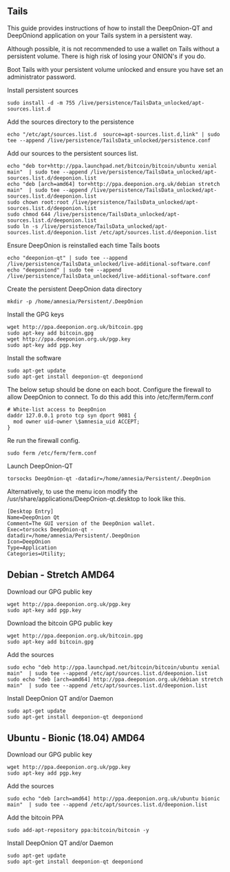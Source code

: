 ## Tails
This guide provides instructions of how to install the DeepOnion-QT and DeepOniond application on your Tails system in a persistent way.

Although possible, it is not recommended to use a wallet on Tails without a persistent volume. There is high risk of losing your ONION's if you do.

Boot Tails with your persistent volume unlocked and ensure you have set an administrator password.

Install persistent sources
```
sudo install -d -m 755 /live/persistence/TailsData_unlocked/apt-sources.list.d
```
Add the sources directory to the
persistence
```
echo "/etc/apt/sources.list.d  source=apt-sources.list.d,link" | sudo tee --append /live/persistence/TailsData_unlocked/persistence.conf
```
Add our sources to the persistent sources list.
```
echo "deb tor+http://ppa.launchpad.net/bitcoin/bitcoin/ubuntu xenial main"  | sudo tee --append /live/persistence/TailsData_unlocked/apt-sources.list.d/deeponion.list
echo "deb [arch=amd64] tor+http://ppa.deeponion.org.uk/debian stretch main"  | sudo tee --append /live/persistence/TailsData_unlocked/apt-sources.list.d/deeponion.list
sudo chown root:root /live/persistence/TailsData_unlocked/apt-sources.list.d/deeponion.list
sudo chmod 644 /live/persistence/TailsData_unlocked/apt-sources.list.d/deeponion.list
sudo ln -s /live/persistence/TailsData_unlocked/apt-sources.list.d/deeponion.list /etc/apt/sources.list.d/deeponion.list
```
Ensure DeepOnion is reinstalled each time Tails boots
```
echo "deeponion-qt" | sudo tee --append /live/persistence/TailsData_unlocked/live-additional-software.conf
echo "deeponiond" | sudo tee --append /live/persistence/TailsData_unlocked/live-additional-software.conf
```
Create the persistent DeepOnion data directory
```
mkdir -p /home/amnesia/Persistent/.DeepOnion
```
Install the GPG keys
```
wget http://ppa.deeponion.org.uk/bitcoin.gpg
sudo apt-key add bitcoin.gpg
wget http://ppa.deeponion.org.uk/pgp.key
sudo apt-key add pgp.key
```
Install the software
```
sudo apt-get update
sudo apt-get install deeponion-qt deeponiond
```
The below setup should be done on each boot.
Configure the firewall to allow DeepOnion to connect. To do this add this into /etc/ferm/ferm.conf
```
# White-list access to DeepOnion
daddr 127.0.0.1 proto tcp syn dport 9081 {
  mod owner uid-owner \$amnesia_uid ACCEPT;
}
```
Re run the firewall config.
```
sudo ferm /etc/ferm/ferm.conf
```
Launch DeepOnion-QT
```
torsocks DeepOnion-qt -datadir=/home/amnesia/Persistent/.DeepOnion
```
Alternatively, to use the menu icon modify the /usr/share/applications/DeepOnion-qt.desktop to look like this.
```
[Desktop Entry]
Name=DeepOnion Qt
Comment=The GUI version of the DeepOnion wallet.
Exec=torsocks DeepOnion-qt -datadir=/home/amnesia/Persistent/.DeepOnion
Icon=DeepOnion
Type=Application
Categories=Utility;
```
## Debian - Stretch AMD64

Download our GPG public key
```
wget http://ppa.deeponion.org.uk/pgp.key
sudo apt-key add pgp.key
```
Download the bitcoin GPG public key
```
wget http://ppa.deeponion.org.uk/bitcoin.gpg
sudo apt-key add bitcoin.gpg
```
Add the sources
```
sudo echo "deb http://ppa.launchpad.net/bitcoin/bitcoin/ubuntu xenial main"  | sudo tee --append /etc/apt/sources.list.d/deeponion.list
sudo echo "deb [arch=amd64] http://ppa.deeponion.org.uk/debian stretch main"  | sudo tee --append /etc/apt/sources.list.d/deeponion.list
```
Install DeepOnion QT and/or Daemon
```
sudo apt-get update
sudo apt-get install deeponion-qt deeponiond
```
## Ubuntu - Bionic (18.04) AMD64

Download our GPG public key
```
wget http://ppa.deeponion.org.uk/pgp.key
sudo apt-key add pgp.key
```
Add the sources
```
sudo echo "deb [arch=amd64] http://ppa.deeponion.org.uk/ubuntu bionic main"  | sudo tee --append /etc/apt/sources.list.d/deeponion.list
```
Add the bitcoin PPA
```
sudo add-apt-repository ppa:bitcoin/bitcoin -y
```
Install DeepOnion QT and/or Daemon
```
sudo apt-get update
sudo apt-get install deeponion-qt deeponiond
```
